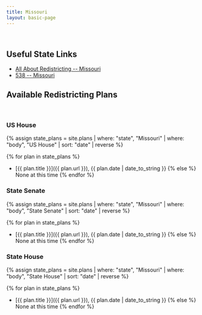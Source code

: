 ```yaml
---
title: Missouri
layout: basic-page
---
```


<br>

Useful State Links
---

- [All About Redistricting -- Missouri](https://redistricting.lls.edu/state/missouri/?cycle=2020&level=Congress&startdate=)
- [538 -- Missouri](https://projects.fivethirtyeight.com/redistricting-2022-maps/missouri/)

Available Redistricting Plans
---

<br>

### US House

{% assign state_plans = site.plans | where: "state", "Missouri" | where: "body", "US House" | sort: "date" | reverse %}

{% for plan in state_plans %}
- [{{ plan.title }}]({{ plan.url }}), {{ plan.date | date_to_string }}
{% else %}
None at this time
{% endfor %}

### State Senate

{% assign state_plans = site.plans | where: "state", "Missouri" | where: "body", "State Senate" | sort: "date" | reverse %}

{% for plan in state_plans %}
- [{{ plan.title }}]({{ plan.url }}), {{ plan.date | date_to_string }}
{% else %}
None at this time
{% endfor %}


### State House

{% assign state_plans = site.plans | where: "state", "Missouri" | where: "body", "State House" | sort: "date" | reverse %}

{% for plan in state_plans %}
- [{{ plan.title }}]({{ plan.url }}), {{ plan.date | date_to_string }}
{% else %}
None at this time
{% endfor %}
